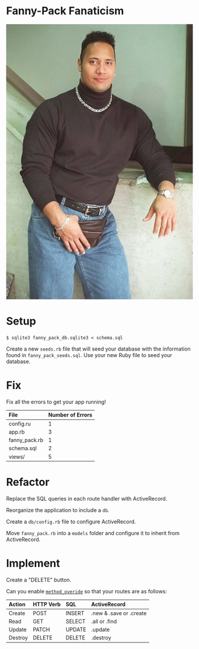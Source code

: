 # Fanny-Pack Fanaticism

![the rock](./public/fanny_pack.jpg)

# Setup

```
$ sqlite3 fanny_pack_db.sqlite3 < schema.sql 
```

Create a new `seeds.rb` file that will seed your database with the information found in `fanny_pack_seeds.sql`. Use your new Ruby file to seed your database.

# Fix

Fix all the errors to get your app running!

File          | Number of Errors
:--           | :--
config.ru     | 1
app.rb        | 3
fanny_pack.rb | 1
schema.sql    | 2
views/        | 5

# Refactor

Replace the SQL queries in each route handler with ActiveRecord.

Reorganize the application to include a `db`.

Create a `db/config.rb` file to configure ActiveRecord.

Move `fanny_pack.rb` into a `models` folder and configure it to inherit from ActiveRecord.

# Implement

Create a "DELETE" button.

Can you enable [`method_overide`](http://www.sinatrarb.com/configuration.html#methodoverride---enabledisable-the-post-method-hack) so that your routes are as follows:

| Action  | HTTP Verb | SQL    | ActiveRecord
:--       |:--        |:--     | :--
| Create  | POST      | INSERT | .new & .save or .create
| Read    | GET       | SELECT | .all or .find
| Update  | PATCH     | UPDATE | .update
| Destroy | DELETE    | DELETE | .destroy
